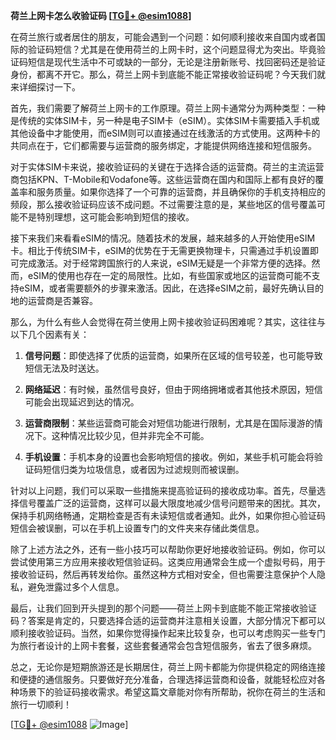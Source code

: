 **荷兰上网卡怎么收验证码 [[TG💪+ @esim1088](https://t.me/s/esim1088)]**

在荷兰旅行或者居住的朋友，可能会遇到一个问题：如何顺利接收来自国内或者国际的验证码短信？尤其是在使用荷兰的上网卡时，这个问题显得尤为突出。毕竟验证码短信是现代生活中不可或缺的一部分，无论是注册新账号、找回密码还是验证身份，都离不开它。那么，荷兰上网卡到底能不能正常接收验证码呢？今天我们就来详细探讨一下。

首先，我们需要了解荷兰上网卡的工作原理。荷兰上网卡通常分为两种类型：一种是传统的实体SIM卡，另一种是电子SIM卡（eSIM）。实体SIM卡需要插入手机或其他设备中才能使用，而eSIM则可以直接通过在线激活的方式使用。这两种卡的共同点在于，它们都需要与运营商的服务绑定，才能提供网络连接和短信服务。

对于实体SIM卡来说，接收验证码的关键在于选择合适的运营商。荷兰的主流运营商包括KPN、T-Mobile和Vodafone等。这些运营商在国内和国际上都有良好的覆盖率和服务质量。如果你选择了一个可靠的运营商，并且确保你的手机支持相应的频段，那么接收验证码应该不成问题。不过需要注意的是，某些地区的信号覆盖可能不是特别理想，这可能会影响到短信的接收。

接下来我们来看看eSIM的情况。随着技术的发展，越来越多的人开始使用eSIM卡。相比于传统SIM卡，eSIM的优势在于无需更换物理卡，只需通过手机设置即可完成激活。对于经常跨国旅行的人来说，eSIM无疑是一个非常方便的选择。然而，eSIM的使用也存在一定的局限性。比如，有些国家或地区的运营商可能不支持eSIM，或者需要额外的步骤来激活。因此，在选择eSIM之前，最好先确认目的地的运营商是否兼容。

那么，为什么有些人会觉得在荷兰使用上网卡接收验证码困难呢？其实，这往往与以下几个因素有关：

1. **信号问题**：即使选择了优质的运营商，如果所在区域的信号较差，也可能导致短信无法及时送达。
   
2. **网络延迟**：有时候，虽然信号良好，但由于网络拥堵或者其他技术原因，短信可能会出现延迟到达的情况。

3. **运营商限制**：某些运营商可能会对短信功能进行限制，尤其是在国际漫游的情况下。这种情况比较少见，但并非完全不可能。

4. **手机设置**：手机本身的设置也会影响短信的接收。例如，某些手机可能会将验证码短信归类为垃圾信息，或者因为过滤规则而被误删。

针对以上问题，我们可以采取一些措施来提高验证码的接收成功率。首先，尽量选择信号覆盖广泛的运营商，这样可以最大限度地减少信号问题带来的困扰。其次，保持手机网络畅通，定期检查是否有未读短信或者通知。此外，如果你担心验证码短信会被误删，可以在手机上设置专门的文件夹来存储此类信息。

除了上述方法之外，还有一些小技巧可以帮助你更好地接收验证码。例如，你可以尝试使用第三方应用来接收短信验证码。这类应用通常会生成一个虚拟号码，用于接收验证码，然后再转发给你。虽然这种方式相对安全，但也需要注意保护个人隐私，避免泄露过多个人信息。

最后，让我们回到开头提到的那个问题——荷兰上网卡到底能不能正常接收验证码？答案是肯定的，只要选择合适的运营商并注意相关设置，大部分情况下都可以顺利接收验证码。当然，如果你觉得操作起来比较复杂，也可以考虑购买一些专门为旅行者设计的上网卡套餐，这些套餐通常会包含短信服务，省去了很多麻烦。

总之，无论你是短期旅游还是长期居住，荷兰上网卡都能为你提供稳定的网络连接和便捷的通信服务。只要做好充分准备，合理选择运营商和设备，就能轻松应对各种场景下的验证码接收需求。希望这篇文章能对你有所帮助，祝你在荷兰的生活和旅行一切顺利！

[[TG💪+ @esim1088](https://t.me/s/esim1088) ![Image](https://i.postimg.cc/4NQfJmqS/Snipaste-2025-05-13-00-14-12.png)]